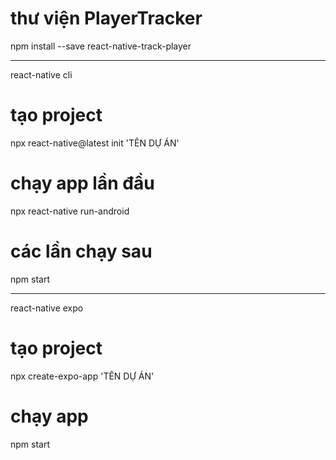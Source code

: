 # thư viện PlayerTracker
npm install --save react-native-track-player

--------------------------------------------
react-native cli
# tạo project
npx react-native@latest init 'TÊN DỰ ÁN'
# chạy app lần đầu
npx react-native run-android
# các lần chạy sau
npm start

--------------------------------------------
react-native expo
# tạo project
npx create-expo-app 'TÊN DỰ ÁN'
# chạy app
npm start